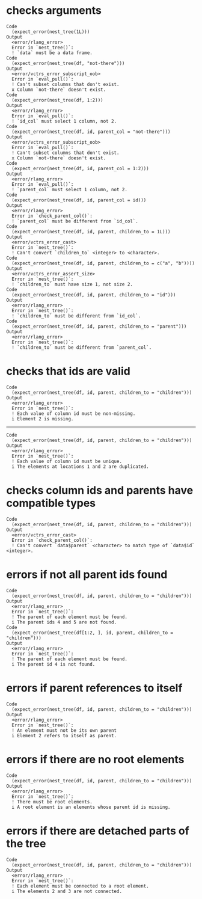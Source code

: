 # checks arguments

    Code
      (expect_error(nest_tree(1L)))
    Output
      <error/rlang_error>
      Error in `nest_tree()`:
      ! `data` must be a data frame.
    Code
      (expect_error(nest_tree(df, "not-there")))
    Output
      <error/vctrs_error_subscript_oob>
      Error in `eval_pull()`:
      ! Can't subset columns that don't exist.
      x Column `not-there` doesn't exist.
    Code
      (expect_error(nest_tree(df, 1:2)))
    Output
      <error/rlang_error>
      Error in `eval_pull()`:
      ! `id_col` must select 1 column, not 2.
    Code
      (expect_error(nest_tree(df, id, parent_col = "not-there")))
    Output
      <error/vctrs_error_subscript_oob>
      Error in `eval_pull()`:
      ! Can't subset columns that don't exist.
      x Column `not-there` doesn't exist.
    Code
      (expect_error(nest_tree(df, id, parent_col = 1:2)))
    Output
      <error/rlang_error>
      Error in `eval_pull()`:
      ! `parent_col` must select 1 column, not 2.
    Code
      (expect_error(nest_tree(df, id, parent_col = id)))
    Output
      <error/rlang_error>
      Error in `check_parent_col()`:
      ! `parent_col` must be different from `id_col`.
    Code
      (expect_error(nest_tree(df, id, parent, children_to = 1L)))
    Output
      <error/vctrs_error_cast>
      Error in `nest_tree()`:
      ! Can't convert `children_to` <integer> to <character>.
    Code
      (expect_error(nest_tree(df, id, parent, children_to = c("a", "b"))))
    Output
      <error/vctrs_error_assert_size>
      Error in `nest_tree()`:
      ! `children_to` must have size 1, not size 2.
    Code
      (expect_error(nest_tree(df, id, parent, children_to = "id")))
    Output
      <error/rlang_error>
      Error in `nest_tree()`:
      ! `children_to` must be different from `id_col`.
    Code
      (expect_error(nest_tree(df, id, parent, children_to = "parent")))
    Output
      <error/rlang_error>
      Error in `nest_tree()`:
      ! `children_to` must be different from `parent_col`.

# checks that ids are valid

    Code
      (expect_error(nest_tree(df, id, parent, children_to = "children")))
    Output
      <error/rlang_error>
      Error in `nest_tree()`:
      ! Each value of column id must be non-missing.
      i Element 2 is missing.

---

    Code
      (expect_error(nest_tree(df, id, parent, children_to = "children")))
    Output
      <error/rlang_error>
      Error in `nest_tree()`:
      ! Each value of column id must be unique.
      i The elements at locations 1 and 2 are duplicated.

# checks column ids and parents have compatible types

    Code
      (expect_error(nest_tree(df, id, parent, children_to = "children")))
    Output
      <error/vctrs_error_cast>
      Error in `check_parent_col()`:
      ! Can't convert `data$parent` <character> to match type of `data$id` <integer>.

# errors if not all parent ids found

    Code
      (expect_error(nest_tree(df, id, parent, children_to = "children")))
    Output
      <error/rlang_error>
      Error in `nest_tree()`:
      ! The parent of each element must be found.
      i The parent ids 4 and 5 are not found.
    Code
      (expect_error(nest_tree(df[1:2, ], id, parent, children_to = "children")))
    Output
      <error/rlang_error>
      Error in `nest_tree()`:
      ! The parent of each element must be found.
      i The parent id 4 is not found.

# errors if parent references to itself

    Code
      (expect_error(nest_tree(df, id, parent, children_to = "children")))
    Output
      <error/rlang_error>
      Error in `nest_tree()`:
      ! An element must not be its own parent
      i Element 2 refers to itself as parent.

# errors if there are no root elements

    Code
      (expect_error(nest_tree(df, id, parent, children_to = "children")))
    Output
      <error/rlang_error>
      Error in `nest_tree()`:
      ! There must be root elements.
      i A root element is an elements whose parent id is missing.

# errors if there are detached parts of the tree

    Code
      (expect_error(nest_tree(df, id, parent, children_to = "children")))
    Output
      <error/rlang_error>
      Error in `nest_tree()`:
      ! Each element must be connected to a root element.
      i The elements 2 and 3 are not connected.

